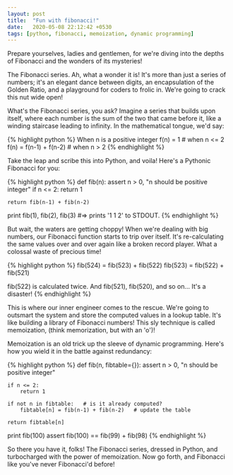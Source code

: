 ```yaml
---
layout: post
title:  "Fun with fibonacci!"
date:   2020-05-08 22:12:42 +0530
tags: [python, fibonacci, memoization, dynamic programming]
---
```

Prepare yourselves, ladies and gentlemen, for we're diving into the depths of Fibonacci and the wonders of its mysteries!

The Fibonacci series. Ah, what a wonder it is! It's more than just a series of numbers; it's an elegant dance between digits, an encapsulation of the Golden Ratio, and a playground for coders to frolic in. We're going to crack this nut wide open!

What's the Fibonacci series, you ask? Imagine a series that builds upon itself, where each number is the sum of the two that came before it, like a winding staircase leading to infinity. In the mathematical tongue, we'd say:

{% highlight python %}
    When n is a positive integer
    f(n) = 1 # when n <= 2
    f(n) = f(n-1) + f(n-2) # when n > 2
{% endhighlight %}

Take the leap and scribe this into Python, and voila! Here's a Pythonic Fibonacci for you:

{% highlight python %}
def fib(n):
    assert n > 0, "n should be positive integer"
    if n <= 2:
        return 1

    return fib(n-1) + fib(n-2)

print fib(1), fib(2), fib(3)
#=> prints '1 1 2' to STDOUT.
{% endhighlight %}

But wait, the waters are getting choppy! When we're dealing with big numbers, our Fibonacci function starts to trip over itself. It's re-calculating the same values over and over again like a broken record player. What a colossal waste of precious time!

{% highlight python %}
fib(524) = fib(523) + fib(522)
fib(523) = fib(522) + fib(521)

fib(522) is calculated twice. And fib(521), fib(520), and so on... It's a disaster!
{% endhighlight %}

This is where our inner engineer comes to the rescue. We're going to outsmart the system and store the computed values in a lookup table. It's like building a library of Fibonacci numbers! This sly technique is called memoization, (think memorization, but with an 'o')!

Memoization is an old trick up the sleeve of dynamic programming. Here's how you wield it in the battle against redundancy:

{% highlight python %}
def fib(n, fibtable={}):
    assert n > 0, "n should be positive integer"

    if n <= 2:
        return 1

    if not n in fibtable:   # is it already computed?
        fibtable[n] = fib(n-1) + fib(n-2)   # update the table

    return fibtable[n]

print fib(100)
assert fib(100) == fib(99) + fib(98)
{% endhighlight %}

So there you have it, folks! The Fibonacci series, dressed in Python, and turbocharged with the power of memoization. Now go forth, and Fibonacci like you've never Fibonacci'd before​!
